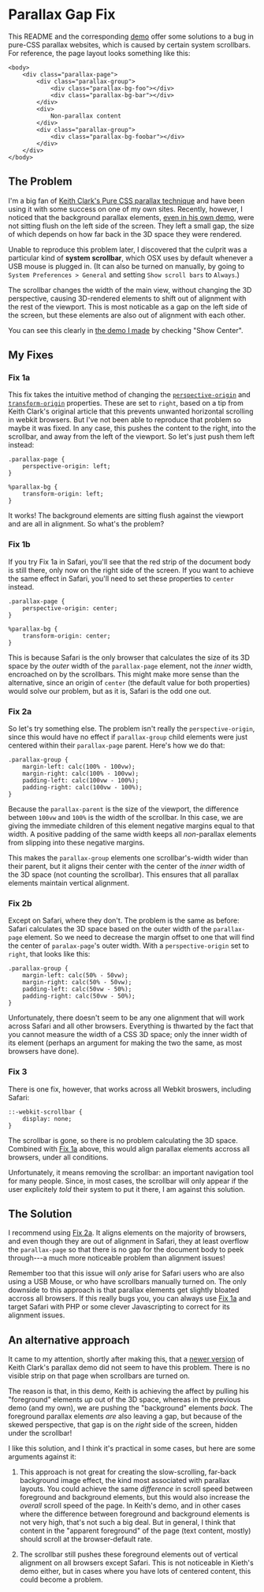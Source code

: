# Parallax Gap Fix

This README and the corresponding [demo](https://dawaltconley.github.io/parallax-gap-fix/) offer some solutions to a bug in pure-CSS parallax websites, which is caused by certain system scrollbars. For reference, the page layout looks something like this:

```
<body>
    <div class="parallax-page">
        <div class="parallax-group">
            <div class="parallax-bg-foo"></div>
            <div class="parallax-bg-bar"></div>
        </div>
        <div>
            Non-parallax content
        </div>
        <div class="parallax-group">
            <div class="parallax-bg-foobar"></div>
        </div>
    </div>
</body>
```

## The Problem

I'm a big fan of [Keith Clark's Pure CSS parallax technique](https://keithclark.co.uk/articles/pure-css-parallax-websites/) and have been using it with some success on one of my own sites. Recently, however, I noticed that the background parallax elements, [even in his own demo](https://keithclark.co.uk/articles/pure-css-parallax-websites/demo3-webkit-overflow-fix/), were not sitting flush on the left side of the screen. They left a small gap, the size of which depends on how far back in the 3D space they were rendered.

Unable to reproduce this problem later, I discovered that the culprit was a particular kind of **system scrollbar**, which OSX uses by default whenever a USB mouse is plugged in. (It can also be turned on manually, by going to `System Preferences > General` and setting `Show scroll bars` to `Always`.)

The scrollbar changes the width of the main view, without changing the 3D perspective, causing 3D-rendered elements to shift out of alignment with the rest of the viewport. This is most noticable as a gap on the left side of the screen, but these elements are also out of alignment with each other.

You can see this clearly in [the demo I made](https://dawaltconley.github.io/parallax-gap-fix/) by checking "Show Center".

## My Fixes

### Fix 1a

This fix takes the intuitive method of changing the [`perspective-origin`](https://github.com/dawaltconley/parallax-gap-fix/blob/5be641252ce80f6a6d49e5e9868925ea7de72060/_sass/_parallax.scss#L26) and [`transform-origin`](https://github.com/dawaltconley/parallax-gap-fix/blob/5be641252ce80f6a6d49e5e9868925ea7de72060/_sass/_parallax.scss#L59) properties. These are set to `right`, based on a tip from Keith Clark's original article that this prevents unwanted horizontal scrolling in webkit browsers. But I've not been able to reproduce that problem so maybe it was fixed. In any case, this pushes the content to the right, into the scrollbar, and away from the left of the viewport. So let's just push them left instead:

```
.parallax-page {
    perspective-origin: left;
}

%parallax-bg {
    transform-origin: left;
}
```

It works! The background elements are sitting flush against the viewport and are all in alignment. So what's the problem?

### Fix 1b

If you try Fix 1a in Safari, you'll see that the red strip of the document body is still there, only now on the right side of the screen. If you want to achieve the same effect in Safari, you'll need to set these properties to `center` instead.

```
.parallax-page {
    perspective-origin: center;
}

%parallax-bg {
    transform-origin: center;
}
```

This is because Safari is the only browser that calculates the size of its 3D space by the _outer_ width of the `parallax-page` element, not the _inner_ width, encroached on by the scrollbars. This might make more sense than the alternative, since an origin of `center` (the default value for both properties) would solve our problem, but as it is, Safari is the odd one out.

### Fix 2a

So let's try something else. The problem isn't really the `perspective-origin`, since this would have no effect if `parallax-group` child elements were just centered within their `parallax-page` parent. Here's how we do that:

```
.parallax-group {
    margin-left: calc(100% - 100vw);
    margin-right: calc(100% - 100vw);
    padding-left: calc(100vw - 100%);
    padding-right: calc(100vw - 100%);
}
```

Because the `parallax-parent` is the size of the viewport, the difference between `100vw` and `100%` is the width of the scrollbar. In this case, we are giving the immediate children of this element negative margins equal to that width. A positive padding of the same width keeps all _non_-parallax elements from slipping into these negative margins.

This makes the `parallax-group` elements one scrollbar's-width wider than their parent, but it aligns their center with the center of the _inner_ width of the 3D space (not counting the scrollbar). This ensures that all parallax elements maintain vertical alignment. 

### Fix 2b

Except on Safari, where they don't. The problem is the same as before: Safari calculates the 3D space based on the outer width of the `parallax-page` element. So we need to decrease the margin offset to one that will find the center of `paralax-page`'s outer width. With a `perspective-origin` set to `right`, that looks like this:

```
.parallax-group {
    margin-left: calc(50% - 50vw);
    margin-right: calc(50% - 50vw);
    padding-left: calc(50vw - 50%);
    padding-right: calc(50vw - 50%);
}
```

Unfortunately, there doesn't seem to be any one alignment that will work across Safari and all other browsers. Everything is thwarted by the fact that you cannot measure the width of a CSS 3D space; only the inner width of its element (perhaps an argument for making the two the same, as most browsers have done).

### Fix 3

There is one fix, however, that works across all Webkit broswers, including Safari:

```
::-webkit-scrollbar {
    display: none;
}
```

The scrollbar is gone, so there is no problem calculating the 3D space. Combined with [Fix 1a](#fix-1a) above, this would align parallax elements accross all browsers, under all conditions.

Unfortunately, it means removing the scrollbar: an important navigation tool for many people. Since, in most cases, the scrollbar will only appear if the user explicitely _told_ their system to put it there, I am against this solution.

## The Solution

I recommend using [Fix 2a](#fix-2a). It aligns elements on the majority of browsers, and even though they are out of alignment in Safari, they at least overflow the `parallax-page` so that there is no gap for the document body to peek through---a much more noticeable problem than alignment issues!

Remember too that this issue will _only_ arise for Safari users who are also using a USB Mouse, or who have scrollbars manually turned on. The only downside to this approach is that parallax elements get slightly bloated accross all browsers. If this really bugs you, you can always use [Fix 1a](#fix-1a) and target Safari with PHP or some clever Javascripting to correct for its alignment issues.

## An alternative approach

It came to my attention, shortly after making this, that a [newer version](https://keithclark.co.uk/articles/practical-css-parallax/smooth-scroll/) of Keith Clark's parallax demo did not seem to have this problem. There is no visible strip on that page when scrollbars are turned on.

The reason is that, in this demo, Keith is achieving the affect by pulling his "foreground" elements _up_ out of the 3D space, whereas in the previous demo (and my own), we are pushing the "background" elements _back_. The foreground parallax elements _are_ also leaving a gap, but because of the skewed perspective, that gap is on the _right_ side of the screen, hidden under the scrollbar!

I like this solution, and I think it's practical in some cases, but here are some arguments against it:

1. This approach is not great for creating the slow-scrolling, far-back background image effect, the kind most associated with parallax layouts. You could achieve the same _difference_ in scroll speed between foreground and background elements, but this would also increase the _overall_ scroll speed of the page. In Keith's demo, and in other cases where the difference between foreground and background elements is not very high, that's not such a big deal. But in general, I think that content in the "apparent foreground" of the page (text content, mostly) should scroll at the browser-default rate.

2. The scrollbar still pushes these foreground elements out of vertical alignment on all browsers except Safari. This is not noticeable in Kieth's demo either, but in cases where you have lots of centered content, this could become a problem.

